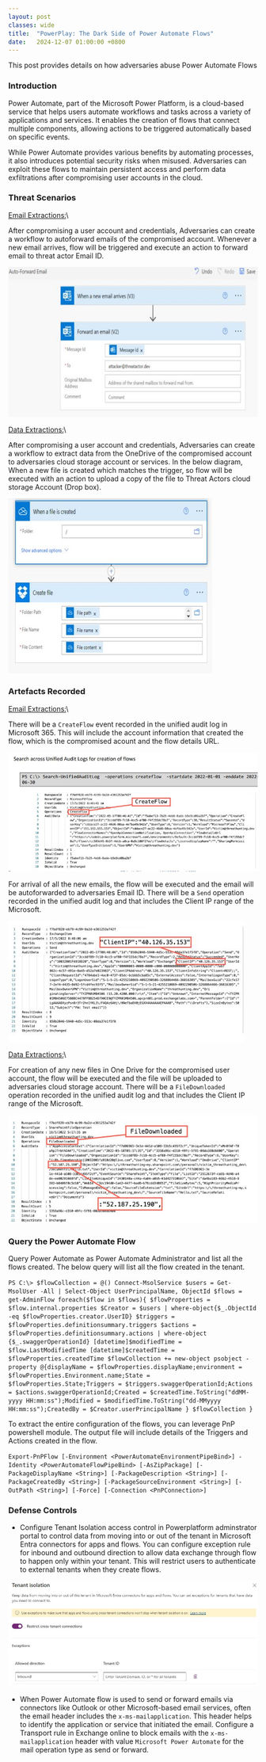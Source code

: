 ```yaml
---
layout: post
classes: wide
title:  "PowerPlay: The Dark Side of Power Automate Flows"
date:   2024-12-07 01:00:00 +0800
--- 
```

This post provides details on how adversaries abuse Power Automate Flows

 
### Introduction
Power Automate, part of the Microsoft Power Platform, is a cloud-based service that helps users automate workflows and tasks across a variety of applications and services. It enables the creation of flows that connect multiple components, allowing actions to be triggered automatically based on specific events.

While Power Automate provides various benefits by automating processes, it also introduces potential security risks when misused. Adversaries can exploit these flows to maintain persistent access and perform data exfiltrations after compromising user accounts in the cloud.


### Threat Scenarios

<u>Email Extractions:</u>\

After compromising a user account and credentials, Adversaries can create a workflow to autoforward emails of the compromised account. Whenever a new email arrives, flow will be triggered and execute an action to forward email to threat actor Email ID.

![Autoforward](/image/flows/autoforward.JPG)


<u>Data Extractions:</u>\

After compromising a user account and credentials, Adversaries can create a workflow to extract data from the OneDrive of the compromised account to adversaries cloud storage account or services. In the below diagram, When a new file is created which matches the trigger, so flow will be executed with an action to upload a copy of the file to Threat Actors cloud storage Account (Drop box).

![DataExfil](/image/flows/dataexfil.JPG)


### Artefacts Recorded

<u>Email Extractions:</u>\

There will be a `CreateFlow` event recorded in the unified audit log in Microsoft 365. This will include the account information that created the flow, which is the compromised acount and the flow details URL.

![createflow](/image/flows/createflow.JPG)


For arrival of all the new emails, the flow will be executed and the email will be autoforwarded to adversaries Email ID. There will be a `Send` operation recorded in the unified audit log and that includes the Client IP range of the Microsoft.


![Send](/image/flows/send.JPG)

<u>Data Extractions:</u>\

For creation of any new files in One Drive for the compromised user account, the flow will be executed and the file will be uploaded to adversaries cloud storage account. There will be a `FileDownloaded` operation recorded in the unified audit log and that includes the Client IP range of the Microsoft.


![Download](/image/flows/download.JPG)

### Query the Power Automate Flow

Query Power Automate as Power Automate Administrator and list all the flows created. The below query will list all the flow created in the tenant.

`PS C:\> $flowCollection = @()
Connect-MsolService
$users = Get-MsolUser -All | Select-Object UserPrincipalName, ObjectId
$flows = get-AdminFlow
foreach($flow in $flows){
$flowProperties = $flow.internal.properties
$Creator = $users | where-object{$_.ObjectId -eq $flowProperties.creator.UserID}
$triggers = $flowProperties.definitionsummary.triggers
$actions = $flowProperties.definitionsummary.actions | where-object {$_.swaggerOperationId}
[datetime]$modifiedTime = $flow.LastModifiedTime
[datetime]$createdTime = $flowProperties.createdTime
$flowCollection += new-object psobject -property @{displayName
= $flowProperties.displayName;environment =
$flowProperties.Environment.name;State = $flowProperties.State;Triggers =
$triggers.swaggerOperationId;Actions = $actions.swaggerOperationId;Created = $createdTime.ToString("ddMM-yyyy HH:mm:ss");Modified = $modifiedTime.ToString("dd-MMyyyy HH:mm:ss");CreatedBy = $Creator.userPrincipalName
}
$flowCollection
}`

To extract the entire configuration of the flows, you can leverage PnP powershell module. The output file will include details of the Triggers and Actions created in the flow.

`Export-PnPFlow [-Environment <PowerAutomateEnvironmentPipeBind>] -Identity <PowerAutomateFlowPipeBind>
 [-AsZipPackage] [-PackageDisplayName <String>] [-PackageDescription <String>] [-PackageCreatedBy <String>]
 [-PackageSourceEnvironment <String>] [-OutPath <String>] [-Force] [-Connection <PnPConnection>]`

### Defense Controls

- Configure Tenant Isolation access control in Powerplatform adminstrator portal to control data from moving into or out of the tenant in Microsoft Entra connectors for apps and flows. 
You can configure exception rule for inbound and outbound direction to allow data exchange through flow to happen only within your tenant. This will restrict users to authenticate to external tenants when they create flows.

![TenantIsolation](/image/flows/isolation.JPG)


- When Power Automate flow is used to send or forward emails via connectors like Outlook or other Microsoft-based email services, often the email header includes the `x-ms-mailapplication`. This header helps to identify the application or service that initiated the email. Configure a Transport rule in Exchange online to block emails with the `x-ms-mailapplication` header with value `Microsoft Power Automate` for the mail operation type as send or forward.


 

